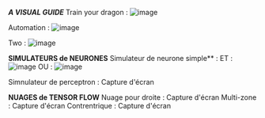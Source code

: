 ***A VISUAL GUIDE***
Train your dragon :
![image](https://github.com/user-attachments/assets/c11b1158-3e31-4855-8125-802cd9c6a8df)

Automation : 
![image](https://github.com/user-attachments/assets/2c12227b-bbd2-4f1c-932a-5690acbbe3c8)

Two : 
![image](https://github.com/user-attachments/assets/0993c53c-7ab9-4709-8ef5-1543af4ee655)


**SIMULATEURS de NEURONES**
Simulateur de neurone simple** : 
ET : ![image](https://github.com/user-attachments/assets/2af85c16-9f7e-4950-bdde-16abc0a1af73)
OU : ![image](https://github.com/user-attachments/assets/07ef1d1b-64a9-4e6f-ac2b-4480ef3fcb53)

Simnulateur de perceptron : Capture d'écran

**NUAGES de TENSOR FLOW**
Nuage pour droite : Capture d'écran
Multi-zone : Capture d'écran
Contrentrique : Capture d'écran
